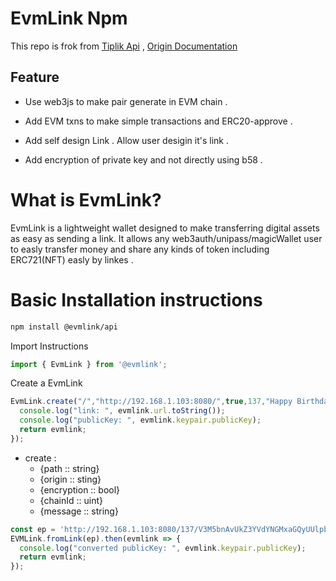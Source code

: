 # EvmLink Npm

This repo is frok from [Tiplik Api](https://github.com/TipLink/tiplink-api) , [Origin Documentation](https://docs.tiplink.io)

## Feature

- Use web3js to make pair generate in EVM chain .

- Add EVM txns to make  simple transactions and ERC20-approve .

- Add self design Link . Allow user desigin it's link . 

- Add encryption of private key and not directly using b58 .

# What is EvmLink?

EvmLink is a lightweight wallet designed to make transferring digital assets as easy as sending a link. It allows any web3auth/unipass/magicWallet user to easly transfer money and share any kinds of token including ERC721(NFT) easly by linkes . 

# Basic Installation instructions
```bash
npm install @evmlink/api
```
Import Instructions
```js
import { EvmLink } from '@evmlink';
```
Create a EvmLink
```js
EvmLink.create("/","http://192.168.1.103:8080/",true,137,"Happy Birthday !").then(evmlink => {
  console.log("link: ", evmlink.url.toString());
  console.log("publicKey: ", evmlink.keypair.publicKey);
  return evmlink;
});
```
- create :
  - {path :: string}
  - {origin :: sting}
  - {encryption  :: bool}
  - {chainId  :: uint}
  - {message  :: string}


```js
const ep = 'http://192.168.1.103:8080/137/V3M5bnAvUkZ3YVdYNGMxaGQyUUlpbHd4U2ppYXV1bXhXdURVdG54bHVSTXh1U2NJK2JWVTc4bThrczJUY3UxTWZQdlNxTjVaTzhkYkJrbWI3dE8rK2o5dWo3cUlpT243UHU0RkhSY29rWFE9/3413/SGFwcHkgQmlydGhkYXkgIQ==/';
EVMLink.fromLink(ep).then(evmlink => {
  console.log("converted publicKey: ", evmlink.keypair.publicKey);
  return evmlink;
});
```
